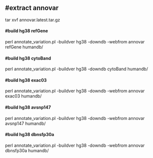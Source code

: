 ## #extract annovar
tar xvf annovar.latest.tar.gz

#### #build hg38 refGene
perl annotate_variation.pl -buildver hg38 -downdb -webfrom annovar refGene humandb/

#### #build hg38 cytoBand
perl annotate_variation.pl -buildver hg38 -downdb cytoBand humandb/

#### #build hg38 exac03
perl annotate_variation.pl -buildver hg38 -downdb -webfrom annovar exac03 humandb/

#### #build hg38 avsnp147
perl annotate_variation.pl -buildver hg38 -downdb -webfrom annovar avsnp147 humandb/

#### #build hg38 dbnsfp30a
perl annotate_variation.pl -buildver hg38 -downdb -webfrom annovar dbnsfp30a humandb/
